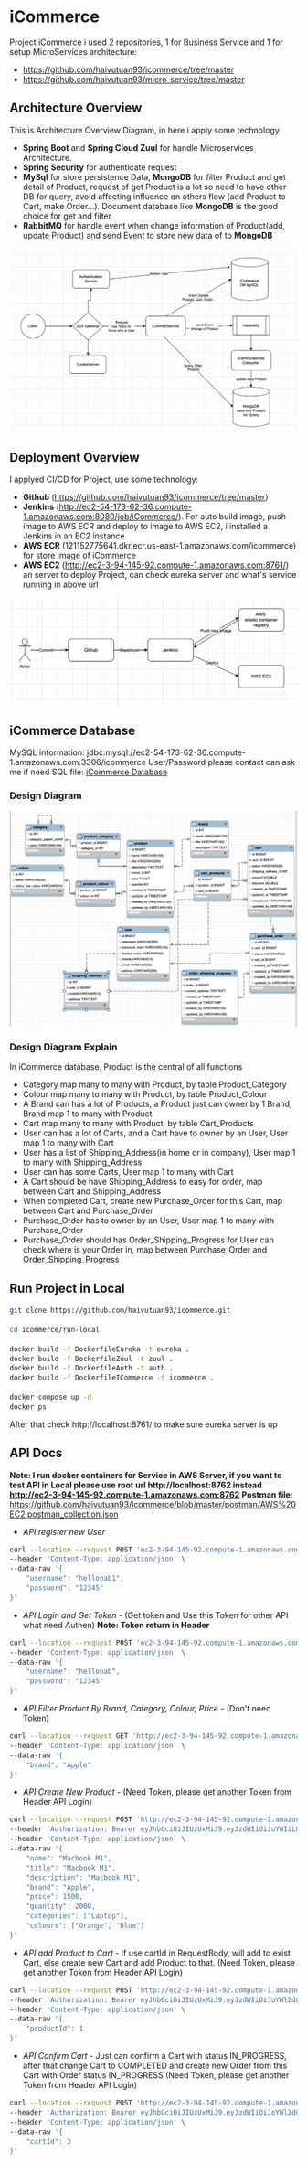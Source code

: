 # iCommerce
Project iCommerce i used 2 repositories, 1 for Business Service and 1 for setup MicroServices architecture:
* https://github.com/haivutuan93/icommerce/tree/master
* https://github.com/haivutuan93/micro-service/tree/master
## Architecture Overview
This is Architecture Overview Diagram, in here i apply some technology

* **Spring Boot** and **Spring Cloud Zuul** for handle Microservices Architecture.
* **Spring Security** for authenticate request
* **MySql** for store persistence Data, **MongoDB** for filter Product and get detail of Product, request of get Product is a lot so need to have other DB for query, avoid affecting influence on others flow (add Product to Cart, make Order...). Document database like **MongoDB** is the good choice for get and filter
* **RabbitMQ** for handle event when change information of Product(add, update Product) and send Event to store new data of to **MongoDB**

![database-icommerce](https://github.com/haivutuan93/icommerce/blob/master/src/main/resources/image/ArchitectDiagram.png?raw=true)

## Deployment Overview
I applyed CI/CD for Project, use some technology:
* **Github** (https://github.com/haivutuan93/icommerce/tree/master)
* **Jenkins** (http://ec2-54-173-62-36.compute-1.amazonaws.com:8080/job/iCommerce/). For auto build image, push image to AWS ECR and deploy to image to AWS EC2, i installed a Jenkins in an EC2 instance
* **AWS ECR** (121152775641.dkr.ecr.us-east-1.amazonaws.com/icommerce) for store image of iCommerce
* **AWS EC2** (http://ec2-3-94-145-92.compute-1.amazonaws.com:8761/) an server to deploy Project, can check eureka server and what's service running in above url

![deployment-icommerce](https://github.com/haivutuan93/icommerce/blob/master/src/main/resources/image/Deployment.png?raw=true)



## iCommerce Database
MySQL information: jdbc:mysql://ec2-54-173-62-36.compute-1.amazonaws.com:3306/icommerce
User/Password please contact can ask me if need
SQL file: [iCommerce Database](https://github.com/haivutuan93/icommerce/blob/main/src/main/resources/sql/summary.sql)
### Design Diagram

![database-icommerce](https://raw.githubusercontent.com/haivutuan93/icommerce/master/src/main/resources/image/DatabaseDesign.png)

### Design Diagram Explain
In iCommerce database, Product is the central of all functions
* Category map many to many with Product, by table Product_Category
* Colour map many to many with Product, by table Product_Colour
* A Brand can has a lot of Products, a Product just can owner by 1 Brand, Brand map 1 to many with Product
* Cart map many to many with Product, by table Cart_Products
* User can has a lot of Carts, and a Cart have to owner by an User, User map 1 to many with Cart
* User has a list of Shipping_Address(in home or in company), User map 1 to many with Shipping_Address
* User can has some Carts, User map 1 to many with Cart
* A Cart should be have Shipping_Address to easy for order, map between Cart and Shipping_Address
* When completed Cart, create new Purchase_Order for this Cart, map between Cart and Purchase_Order
* Purchase_Order has to owner by an User, User map 1 to many with Purchase_Order
* Purchase_Order should has Order_Shipping_Progress for User can check where is your Order in, map between Purchase_Order and Order_Shipping_Progress

## Run Project in Local
```sh
git clone https://github.com/haivutuan93/icommerce.git

cd icommerce/run-local

docker build -f DockerfileEureka -t eureka .
docker build -f DockerfileZuul -t zuul .
docker build -f DockerfileAuth -t auth .
docker build -f DockerfileICommerce -t icommerce .

docker compose up -d
docker ps
```
After that check http://localhost:8761/ to make sure eureka server is up

## API Docs
**Note: I run docker containers for Service in AWS Server, if you want to test API in Local please use root url http://localhost:8762 instead http://ec2-3-94-145-92.compute-1.amazonaws.com:8762**
**Postman file**: https://github.com/haivutuan93/icommerce/blob/master/postman/AWS%20EC2.postman_collection.json
* _API register new User_
```sh
curl --location --request POST 'ec2-3-94-145-92.compute-1.amazonaws.com:8762/auth/register' \
--header 'Content-Type: application/json' \
--data-raw '{
    "username": "hellonab1",
    "password": "12345"
}'
```
* _API Login and Get Token_ - (Get token and Use this Token for other API what need Authen)
  **Note: Token return in Header**
```sh
curl --location --request POST 'ec2-3-94-145-92.compute-1.amazonaws.com:8762/auth' \
--header 'Content-Type: application/json' \
--data-raw '{
    "username": "hellonab",
    "password": "12345"
}'
```
* _API Filter Product By Brand, Category, Colour, Price_ - (Don't need Token)
```sh
curl --location --request GET 'http://ec2-3-94-145-92.compute-1.amazonaws.com:8762/icommerce/product/filter' \
--header 'Content-Type: application/json' \
--data-raw '{
    "brand": "Apple"
}'
```
* _API Create New Product_ - (Need Token, please get another Token from Header API Login)
```sh
curl --location --request POST 'http://ec2-3-94-145-92.compute-1.amazonaws.com:8762/icommerce/product/add' \
--header 'Authorization: Bearer eyJhbGciOiJIUzUxMiJ9.eyJzdWIiOiJuYWIiLCJhdXRob3JpdGllcyI6WyJST0xFX1VTRVIiXSwiaWF0IjoxNjYzODA3MTQ2LCJleHAiOjE2NjM4NDMxNDZ9.ikYo-M94iFlHeCk7r1T70KewkLYDfvx0SusvVFn54hl7YZZErCY1oQa6RILiYUZ13G0MBg06VnOOQ_qQju3RnA' \
--header 'Content-Type: application/json' \
--data-raw '{
    "name": "Macbook M1",
    "title": "Macbook M1",
    "description": "Macbook M1",
    "brand": "Apple",
    "price": 1500,
    "quantity": 2000,
    "categories": ["Laptop"],
    "colours": ["Orange", "Blue"]
}'
```
* _API add Product to Cart_ - If use cartId in RequestBody, will add to exist Cart, else create new Cart and add Product to that. (Need Token, please get another Token from Header API Login)
```sh
curl --location --request POST 'http://ec2-3-94-145-92.compute-1.amazonaws.com:8762/icommerce/cart/add-product' \
--header 'Authorization: Bearer eyJhbGciOiJIUzUxMiJ9.eyJzdWIiOiJoYWl2dCIsImF1dGhvcml0aWVzIjpbIlJPTEVfVVNFUiJdLCJpYXQiOjE2NjM4Mjg2NTksImV4cCI6MTY2Mzg2NDY1OX0.A7mQevaeOaq_tSuM5JgysvD0QAkM2Oa_stEFycG8V4EMW523ZjljfahEUNzS7vZB3t6h_Sjpmjs39T2IdO4pWw' \
--header 'Content-Type: application/json' \
--data-raw '{
    "productId": 1
}'
```
* _API Confirm Cart_ - Just can confirm a Cart with status IN_PROGRESS, after that change Cart to COMPLETED and create new Order from this Cart with Order status IN_PROGRESS (Need Token, please get another Token from Header API Login)
```sh
curl --location --request POST 'http://ec2-3-94-145-92.compute-1.amazonaws.com:8762/icommerce/cart/confirm' \
--header 'Authorization: Bearer eyJhbGciOiJIUzUxMiJ9.eyJzdWIiOiJoYWl2dCIsImF1dGhvcml0aWVzIjpbIlJPTEVfVVNFUiJdLCJpYXQiOjE2NjM4Mjg2NTksImV4cCI6MTY2Mzg2NDY1OX0.A7mQevaeOaq_tSuM5JgysvD0QAkM2Oa_stEFycG8V4EMW523ZjljfahEUNzS7vZB3t6h_Sjpmjs39T2IdO4pWw' \
--header 'Content-Type: application/json' \
--data-raw '{
    "cartId": 3
}'
```

